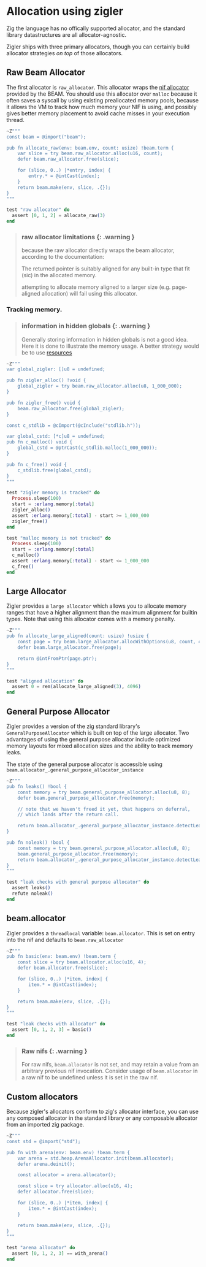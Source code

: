 # Allocation using zigler

Zig the language has no offically supported allocator, and the standard library
datastructures are all allocator-agnostic.  

Zigler ships with three primary allocators, though you can certainly build
allocator strategies *on top* of those allocators.

## Raw Beam Allocator

The first allocator is `raw_allocator`.  This allocator wraps the 
[nif allocator](https://www.erlang.org/doc/man/erl_nif.html#enif_alloc) 
provided by the BEAM.  You should use this allocator over `malloc` because it
often saves a syscall by using existing preallocated memory pools, because
it allows the VM to track how much memory your NIF is using, and possibly
gives better memory placement to avoid cache misses in your execution
thread.

```elixir
~Z"""
const beam = @import("beam");

pub fn allocate_raw(env: beam.env, count: usize) !beam.term {
    var slice = try beam.raw_allocator.alloc(u16, count);
    defer beam.raw_allocator.free(slice);

    for (slice, 0..) |*entry, index| {
        entry.* = @intCast(index);
    }
    return beam.make(env, slice, .{});
}
"""

test "raw allocator" do
  assert [0, 1, 2] = allocate_raw(3)
end
```

> ### raw allocator limitations {: .warning }
>
> because the raw allocator directly wraps the beam allocator, according to
> the documentation:
>
> The returned pointer is suitably aligned for any built-in type that 
> fit (sic) in the allocated memory.
>
> attempting to allocate memory aligned to a larger size (e.g. page-aligned 
> allocation) will fail using this allocator.

### Tracking memory.

> ### information in hidden globals {: .warning }
>
> Generally storing information in hidden globals is not a good idea.  Here
> it is done to illustrate the memory usage.  A better strategy would be to
> use [resources](5-resources.html)

```elixir
~Z"""
var global_zigler: []u8 = undefined;

pub fn zigler_alloc() !void {
    global_zigler = try beam.raw_allocator.alloc(u8, 1_000_000);
}

pub fn zigler_free() void {
    beam.raw_allocator.free(global_zigler);
}

const c_stdlib = @cImport(@cInclude("stdlib.h"));

var global_cstd: [*c]u8 = undefined;
pub fn c_malloc() void {
    global_cstd = @ptrCast(c_stdlib.malloc(1_000_000));
}

pub fn c_free() void {
    c_stdlib.free(global_cstd);
}
"""

test "zigler memory is tracked" do
  Process.sleep(100)
  start = :erlang.memory[:total]
  zigler_alloc()
  assert :erlang.memory[:total] - start >= 1_000_000
  zigler_free()
end

test "malloc memory is not tracked" do
  Process.sleep(100)
  start = :erlang.memory[:total]
  c_malloc()
  assert :erlang.memory[:total] - start <= 1_000_000
  c_free()
end
```

## Large Allocator

Zigler provides a `large allocator` which allows you to allocate memory ranges
that have a higher alignment than the maximum alignment for builtin types.
Note that using this allocator comes with a memory penalty.

```elixir
~Z"""
pub fn allocate_large_aligned(count: usize) !usize {
    const page = try beam.large_allocator.allocWithOptions(u8, count, 4096, null);
    defer beam.large_allocator.free(page);

    return @intFromPtr(page.ptr);
}
"""

test "aligned allocation" do
  assert 0 = rem(allocate_large_aligned(3), 4096)
end
```

## General Purpose Allocator

Zigler provides a version of the zig standard library's 
`GeneralPurposeAllocator` which is built on top of the large allocator.  Two 
advantages of using the general purpose allocator include optimized memory 
layouts for mixed allocation sizes and the ability to track memory leaks.

The state of the general purpose allocator is accessible using
`beam.allocator_.general_purpose_allocator_instance`

```elixir
~Z"""
pub fn leaks() !bool {
    const memory = try beam.general_purpose_allocator.alloc(u8, 8);
    defer beam.general_purpose_allocator.free(memory);

    // note that we haven't freed it yet, that happens on deferral,
    // which lands after the return call.

    return beam.allocator_.general_purpose_allocator_instance.detectLeaks();
}

pub fn noleak() !bool {
    const memory = try beam.general_purpose_allocator.alloc(u8, 8);
    beam.general_purpose_allocator.free(memory);
    return beam.allocator_.general_purpose_allocator_instance.detectLeaks();
}
"""

test "leak checks with general purpose allocator" do
  assert leaks()
  refute noleak()
end
```

## beam.allocator

Zigler provides a `threadlocal` variable: `beam.allocator`.  This is set on entry
into the nif and defaults to `beam.raw_allocator`

```elixir
~Z"""
pub fn basic(env: beam.env) !beam.term {
    const slice = try beam.allocator.alloc(u16, 4);
    defer beam.allocator.free(slice);

    for (slice, 0..) |*item, index| {
        item.* = @intCast(index);
    }

    return beam.make(env, slice, .{});
}
"""

test "leak checks with allocator" do
  assert [0, 1, 2, 3] = basic()
end
```

> ### Raw nifs {: .warning }
>
> For raw nifs, `beam.allocator` is not set, and may retain a value from an
> arbitrary previous nif invocation.  Consider usage of `beam.allocator` in a
> raw nif to be undefined unless it is set in the raw nif.

## Custom allocators

Because zigler's allocators conform to zig's allocator interface, you can use
any composed allocator in the standard library or any composable allocator 
from an imported zig package.

```elixir
~Z"""
const std = @import("std");

pub fn with_arena(env: beam.env) !beam.term {
    var arena = std.heap.ArenaAllocator.init(beam.allocator);
    defer arena.deinit();

    const allocator = arena.allocator();

    const slice = try allocator.alloc(u16, 4);
    defer allocator.free(slice);

    for (slice, 0..) |*item, index| {
        item.* = @intCast(index);
    }

    return beam.make(env, slice, .{});
}
"""

test "arena allocator" do
  assert [0, 1, 2, 3] == with_arena()
end
```

